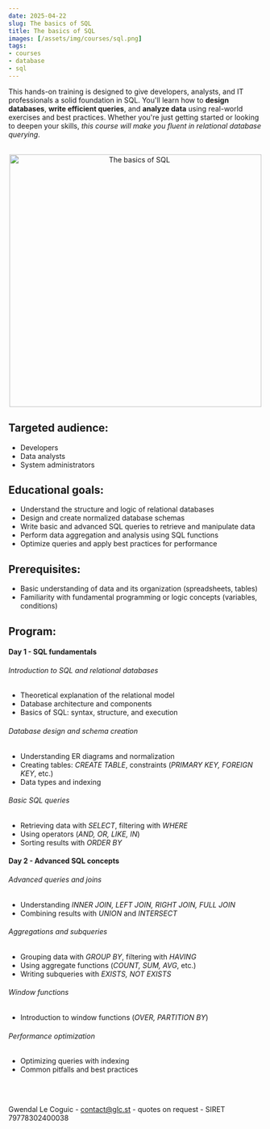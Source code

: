 ```yaml
---
date: 2025-04-22
slug: The basics of SQL
title: The basics of SQL
images: [/assets/img/courses/sql.png]
tags:
- courses
- database
- sql
---
```


This hands-on training is designed to give developers, analysts, and IT professionals a solid foundation in SQL. You'll learn how to __design databases__, __write efficient queries__, and __analyze data__ using real-world exercises and best practices. Whether you're just getting started or looking to deepen your skills, _this course will make you fluent in relational database querying_.
<!--more-->

<br>
<center>
    <img src="/assets/img/courses/sql.png" alt="The basics of SQL" width="500" />
</center>


## Targeted audience:

- Developers
- Data analysts
- System administrators


## Educational goals:
- Understand the structure and logic of relational databases
- Design and create normalized database schemas
- Write basic and advanced SQL queries to retrieve and manipulate data
- Perform data aggregation and analysis using SQL functions
- Optimize queries and apply best practices for performance


## Prerequisites:
- Basic understanding of data and its organization (spreadsheets, tables)
- Familiarity with fundamental programming or logic concepts (variables, conditions)


## Program:
#### Day 1 - SQL fundamentals
###### Introduction to SQL and relational databases
- Theoretical explanation of the relational model
- Database architecture and components
- Basics of SQL: syntax, structure, and execution

###### Database design and schema creation
- Understanding ER diagrams and normalization
- Creating tables: _CREATE TABLE_, constraints (_PRIMARY KEY, FOREIGN KEY_, etc.)
- Data types and indexing

###### Basic SQL queries
- Retrieving data with _SELECT_, filtering with _WHERE_
- Using operators (_AND, OR, LIKE, IN_)
- Sorting results with _ORDER BY_

#### Day 2 - Advanced SQL concepts
###### Advanced queries and joins
- Understanding _INNER JOIN, LEFT JOIN, RIGHT JOIN, FULL JOIN_
- Combining results with _UNION_ and _INTERSECT_

###### Aggregations and subqueries
- Grouping data with _GROUP BY_, filtering with _HAVING_
- Using aggregate functions (_COUNT, SUM, AVG_, etc.)
- Writing subqueries with _EXISTS, NOT EXISTS_

###### Window functions
- Introduction to window functions (_OVER, PARTITION BY_)

###### Performance optimization
- Optimizing queries with indexing
- Common pitfalls and best practices

<br><br>

Gwendal Le Coguic - <a href="mailto:contact@glc.st" target="_blank">contact@glc.st</a> - quotes on request - SIRET 79778302400038
